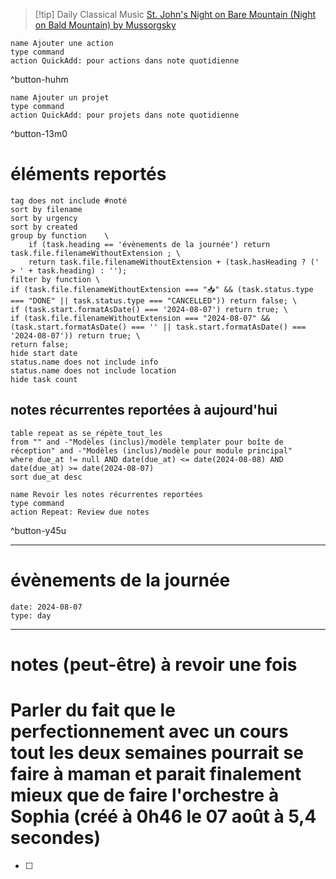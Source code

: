 



> [!tip] Daily Classical Music
> [St. John's Night on Bare Mountain (Night on Bald Mountain) by Mussorgsky](https://www.youtube.com/watch?v=iCEDfZgDPS8)

```button
name Ajouter une action
type command
action QuickAdd: pour actions dans note quotidienne
```
^button-huhm
```button
name Ajouter un projet
type command
action QuickAdd: pour projets dans note quotidienne
```
^button-13m0
# éléments reportés
```tasks
tag does not include #noté 
sort by filename 
sort by urgency 
sort by created 
group by function    \
	if (task.heading == 'évènements de la journée') return task.file.filenameWithoutExtension ; \
    return task.file.filenameWithoutExtension + (task.hasHeading ? (' > ' + task.heading) : '');
filter by function \
if (task.file.filenameWithoutExtension === "📥" && (task.status.type === "DONE" || task.status.type === "CANCELLED")) return false; \
if (task.start.formatAsDate() === '2024-08-07') return true; \
if (task.file.filenameWithoutExtension === "2024-08-07" && (task.start.formatAsDate() === '' || task.start.formatAsDate() === '2024-08-07')) return true; \
return false;
hide start date
status.name does not include info
status.name does not include location
hide task count
```

## notes récurrentes reportées à aujourd'hui
```dataview
table repeat as se_répète_tout_les
from "" and -"Modèles (inclus)/modèle templater pour boîte de réception" and -"Modèles (inclus)/modèle pour module principal"
where due_at != null AND date(due_at) <= date(2024-08-08) AND date(due_at) >= date(2024-08-07)
sort due_at desc
```

```button
name Revoir les notes récurrentes reportées
type command
action Repeat: Review due notes
```
^button-y45u
___
# évènements de la journée
```gEvent
date: 2024-08-07
type: day
```
___

# notes (peut-être) à revoir une fois

# Parler du fait que le perfectionnement avec un cours tout les deux semaines pourrait se faire à maman et parait finalement mieux que de faire l'orchestre à Sophia (créé à 0h46 le 07 août à 5,4 secondes) 
- [ ] 
